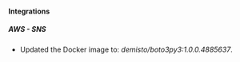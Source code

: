 
#### Integrations

##### AWS - SNS

- Updated the Docker image to: *demisto/boto3py3:1.0.0.4885637*.

